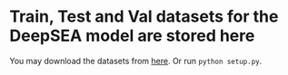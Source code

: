 # Train, Test and Val datasets for the DeepSEA model are stored here

You may download the datasets from [here](http://deepsea.princeton.edu/media/code/deepsea_train_bundle.v0.9.tar.gz).
Or run `python setup.py`.
